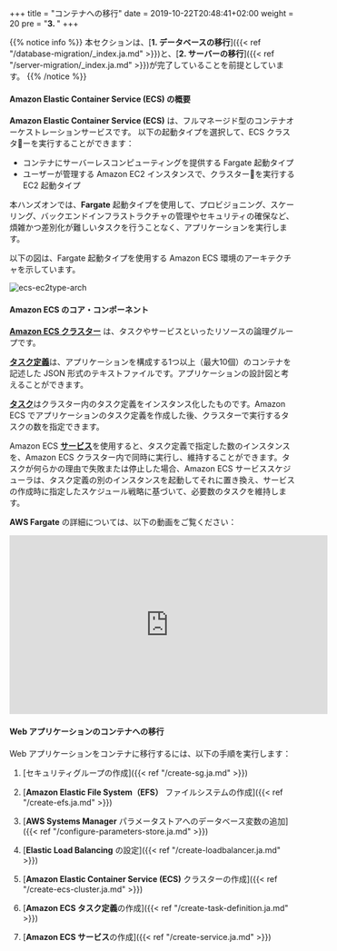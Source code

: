 +++
title = "コンテナへの移行"
date = 2019-10-22T20:48:41+02:00
weight = 20
pre = "<b>3. </b>"
+++

{{% notice info %}}
本セクションは、[**1. データベースの移行**]({{< ref "/database-migration/_index.ja.md" >}})と、[**2. サーバーの移行**]({{< ref "/server-migration/_index.ja.md" >}})が完了していることを前提としています。
{{% /notice %}}


#### Amazon Elastic Container Service (ECS) の概要

**Amazon Elastic Container Service (ECS)** は、フルマネージド型のコンテナオーケストレーションサービスです。
以下の起動タイプを選択して、ECS クラスターを実行することができます：

- コンテナにサーバーレスコンピューティングを提供する Fargate 起動タイプ
- ユーザーが管理する Amazon EC2 インスタンスで、クラスターを実行する EC2 起動タイプ
  
本ハンズオンでは、**Fargate** 起動タイプを使用して、プロビジョニング、スケーリング、バックエンドインフラストラクチャの管理やセキュリティの確保など、煩雑かつ差別化が難しいタスクを行うことなく、アプリケーションを実行します。

以下の図は、Fargate 起動タイプを使用する Amazon ECS 環境のアーキテクチャを示しています。

![ecs-ec2type-arch](/ecs/overview-fargate.png)

#### Amazon ECS のコア・コンポーネント

<a href="https://docs.aws.amazon.com/AmazonECS/latest/developerguide/clusters.html" target="_blank">**Amazon ECS クラスター**</a> は、タスクやサービスといったリソースの論理グループです。

<a href="https://docs.aws.amazon.com/AmazonECS/latest/developerguide/task_definitions.html" target="_blank">**タスク定義**</a>は、アプリケーションを構成する1つ以上（最大10個）のコンテナを記述した JSON 形式のテキストファイルです。アプリケーションの設計図と考えることができます。

<a href="https://docs.aws.amazon.com/AmazonECS/latest/developerguide/scheduling_tasks.html" target="_blank">**タスク**</a>はクラスター内のタスク定義をインスタンス化したものです。Amazon ECS でアプリケーションのタスク定義を作成した後、クラスターで実行するタスクの数を指定できます。

Amazon ECS <a href="https://docs.aws.amazon.com/AmazonECS/latest/developerguide/ecs_services.html" target="_blank">**サービス**</a>を使用すると、タスク定義で指定した数のインスタンスを、Amazon ECS クラスター内で同時に実行し、維持することができます。タスクが何らかの理由で失敗または停止した場合、Amazon ECS サービススケジューラは、タスク定義の別のインスタンスを起動してそれに置き換え、サービスの作成時に指定したスケジュール戦略に基づいて、必要数のタスクを維持します。

**AWS Fargate** の詳細については、以下の動画をご覧ください：
<center>
<iframe width="560" height="315" src="https://www.youtube-nocookie.com/embed/IEvLkwdFgnU" frameborder="0" allow="accelerometer; autoplay; encrypted-media; gyroscope; picture-in-picture" allowfullscreen></iframe>
</center>

#### Web アプリケーションのコンテナへの移行

Web アプリケーションをコンテナに移行するには、以下の手順を実行します：

1. [セキュリティグループの作成]({{< ref "/create-sg.ja.md" >}})

2. [**Amazon Elastic File System（EFS）** ファイルシステムの作成]({{< ref "/create-efs.ja.md" >}})

3. [**AWS Systems Manager** パラメータストアへのデータベース変数の追加]({{< ref "/configure-parameters-store.ja.md" >}})

4. [**Elastic Load Balancing** の設定]({{< ref "/create-loadbalancer.ja.md" >}})

5. [**Amazon Elastic Container Service (ECS)** クラスターの作成]({{< ref "/create-ecs-cluster.ja.md" >}})

6. [**Amazon ECS タスク定義**の作成]({{< ref "/create-task-definition.ja.md" >}})

7. [**Amazon ECS サービス**の作成]({{< ref "/create-service.ja.md" >}})
